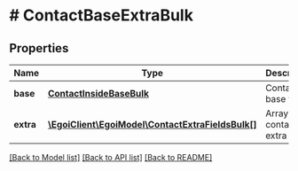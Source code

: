 # # ContactBaseExtraBulk

## Properties

Name | Type | Description | Notes
------------ | ------------- | ------------- | -------------
**base** | [**ContactInsideBaseBulk**](ContactInsideBaseBulk.md) | Contact base fields | [optional] 
**extra** | [**\EgoiClient\EgoiModel\ContactExtraFieldsBulk[]**](ContactExtraFieldsBulk.md) | Array of the contact&#39;s extra fields | [optional] 

[[Back to Model list]](../../README.md#documentation-for-models) [[Back to API list]](../../README.md#documentation-for-api-endpoints) [[Back to README]](../../README.md)


